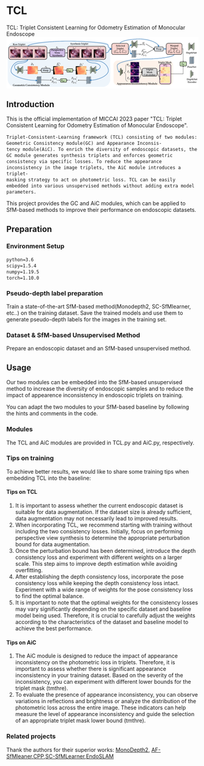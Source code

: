 # TCL
TCL: Triplet Consistent Learning for Odometry Estimation of Monocular Endoscope
<img src="imgs/TCL_framework.png"  alt="" align=center />



## Introduction 
This is the official implementation of MICCAI 2023 paper "TCL: Triplet Consistent Learning for Odometry Estimation of Monocular Endoscope".
    
    Triplet-Consistent-Learning framework (TCL) consisting of two modules: Geometric Consistency module(GC) and Appearance Inconsis-
    tency module(AiC). To enrich the diversity of endoscopic datasets, the GC module generates synthesis triplets and enforces geometric 
    consistency via specific losses. To reduce the appearance inconsistency in the image triplets, the AiC module introduces a triplet- 
    masking strategy to act on photometric loss. TCL can be easily embedded into various unsupervised methods without adding extra model parameters.

This project provides the GC and AiC modules, which can be applied to SfM-based methods to improve their performance on endoscopic datasets.

## Preparation

### Environment Setup
    python=3.6
    scipy=1.5.4
    numpy=1.19.5
    torch=1.10.0
    
    
### Pseudo-depth label preparation
Train a state-of-the-art SfM-based method(Monodepth2, SC-SfMlearner, etc..) on the training dataset. Save the trained models and use them to generate pseudo-depth labels for the images in the training set. 

### Dataset & SfM-based Unsupervised Method
Prepare an endoscopic dataset and an SfM-based unsupervised method.


## Usage
Our two modules can be embedded into the SfM-based unsupervised method to increase the diversity of endoscopic samples and to reduce the impact of appearence inconsistency in endoscopic triplets on training.

You can adapt the two modules to your SfM-based baseline by following the hints and comments in the code.

### Modules
The TCL and AiC modules are provided in TCL.py and AiC.py, respectively.

### Tips on training
To achieve better results, we would like to share some training tips when embedding TCL into the baseline:
#### Tips on TCL
1. It is important to assess whether the current endoscopic dataset is suitable for data augmentation. If the dataset size is already sufficient, data augmentation may not necessarily lead to improved results.
2. When incorporating TCL, we recommend starting with training without including the two consistency losses. Initially, focus on performing perspective view synthesis to determine the appropriate perturbation bound for data augmentation.
3. Once the perturbation bound has been determined, introduce the depth consistency loss and experiment with different weights on a larger scale. This step aims to improve depth estimation while avoiding overfitting.
4. After establishing the depth consistency loss, incorporate the pose consistency loss while keeping the depth consistency loss intact. Experiment with a wide range of weights for the pose consistency loss to find the optimal balance.
5. It is important to note that the optimal weights for the consistency losses may vary significantly depending on the specific dataset and baseline model being used. Therefore, it is crucial to carefully adjust the weights according to the characteristics of the dataset and baseline model to achieve the best performance.

#### Tips on AiC
1. The AiC module is designed to reduce the impact of appearance inconsistency on the photometric loss in triplets. Therefore, it is important to assess whether there is significant appearance inconsistency in your training dataset. Based on the severity of the inconsistency, you can experiment with different lower bounds for the triplet mask (tmthre).
2. To evaluate the presence of appearance inconsistency, you can observe variations in reflections and brightness or analyze the distribution of the photometric loss across the entire image. These indicators can help measure the level of appearance inconsistency and guide the selection of an appropriate triplet mask lower bound (tmthre).

### Related projects
Thank the authors for their superior works: 
[MonoDepth2](https://github.com/nianticlabs/monodepth2), [AF-SfMleaner](https://github.com/shuweishao/af-sfmlearner),[CPP](https://github.com/yzhao520/CPP),[SC-SfMLearner](https://github.com/JiawangBian/SC-SfMLearner-Release),[EndoSLAM](https://github.com/CapsuleEndoscope/EndoSLAM)



